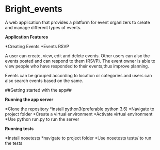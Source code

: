 # Bright_events
A web application that provides a platform for event organizers to create and manage different types of events. 

**Application Features**

*Creating Events
*Events RSVP 

A user can create, view, edit and delete events. Other users can also the events posted and can respond to them (RSVP). The event owner is able to view people who have responded to their events,thus improve planning.

Events can be grouped according to location or categories and users can also search events based on the same.

##Getting started with the app##

**Running the app server**

*Clone the repository
*install python3(preferable python 3.6)
*Navigate to project folder
*Create a virtual environment
*Activate virtual environment
*Use python run.py to run the server

**Running tests**

*Install nosetests 
*navigate to project folder
*Use nosetests tests/ to run the tests
